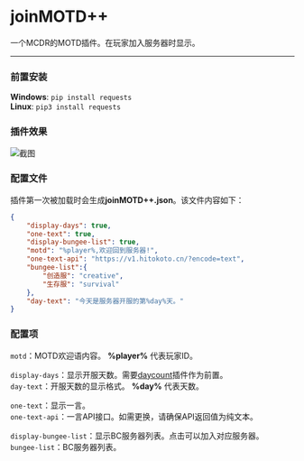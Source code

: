 # joinMOTD++  
一个MCDR的MOTD插件。在玩家加入服务器时显示。  

---

### 前置安装
**Windows**: `pip install requests`   
**Linux**: `pip3 install requests`   

### 插件效果  
![截图](https://i.loli.net/2020/07/07/ebdyGoVu5Tc2tsD.png)  
 
### 配置文件  
插件第一次被加载时会生成**joinMOTD++.json**。该文件内容如下：  
```json
{
    "display-days": true,
    "one-text": true,
    "display-bungee-list": true,
    "motd": "%player%,欢迎回到服务器!",
    "one-text-api": "https://v1.hitokoto.cn/?encode=text",
    "bungee-list":{
        "创造服": "creative",
        "生存服": "survival"
    },
    "day-text": "今天是服务器开服的第%day%天。"
}
```

### 配置项
`motd`：MOTD欢迎语内容。 **%player%** 代表玩家ID。

`display-days`：显示开服天数。需要[daycount](https://github.com/TISUnion/daycount)插件作为前置。  
`day-text`：开服天数的显示格式。 **%day%** 代表天数。  

`one-text`：显示一言。  
`one-text-api`：一言API接口。如需更换，请确保API返回值为纯文本。  

`display-bungee-list`：显示BC服务器列表。点击可以加入对应服务器。  
`bungee-list`：BC服务器列表。  
